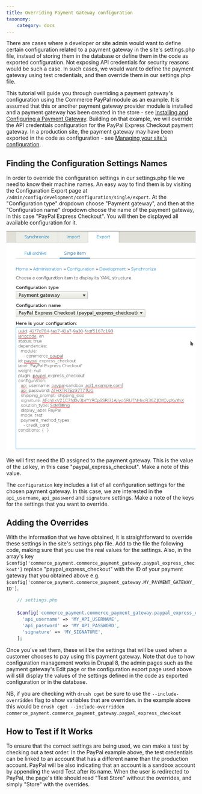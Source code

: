 ```yaml
---
title: Overriding Payment Gateway configuration
taxonomy:
    category: docs
---
```


There are cases where a developer or site admin would want to define certain configuration related to a payment gateway in the site's settings.php file, instead of storing them in the database or define them in the code as exported configuration. Not exposing API credentials for security reasons would be such a case. In such cases, we would want to define the payment gateway using test credentials, and then override them in our settings.php file.

This tutorial will guide you through overriding a payment gateway's configuration using the Commerce PayPal module as an example. It is assumed that this or another payment gateway provider module is installed and a payment gateway has been created in the store - see [Installing and Configuring a Payment Gateway](../install-configure-gateways). Building on that example, we will override the API credentials configuration for the PayPal Express Checkout payment gateway. In a production site, the payment gateway may have been exported in the code as configuration - see [Managing your site's configuration](https://www.drupal.org/docs/8/configuration-management/managing-your-sites-configuration).

## Finding the Configuration Settings Names

In order to override the configuration settings in our settings.php file we need to know their machine names. An easy way to find them is by visiting the Configuration Export page at ``/admin/config/development/configuration/single/export``. At the "Configuration type" dropdown choose "Payment gateway", and then at the "Configuration name" dropdown choose the name of the payment gateway, in this case "PayPal Express Checkout". You will then be displayed all available configuration for it.

![Locating a Payment Gateway's Configuration](payment_gateway_export.jpg)

We will first need the ID assigned to the payment gateway. This is the value of the ``id`` key, in this case "paypal_express_checkout". Make a note of this value.

The ``configuration`` key includes a list of all configuration settings for the chosen payment gateway. In this case, we are interested in the ``api_username``, ``api_password`` and ``signature`` settings. Make a note of the keys for the settings that you want to override.

## Adding the Overrides

With the information that we have obtained, it is straightforward to override these settings in the site's settings.php file. Add to the file the following code, making sure that you use the real values for the settings. Also, in the array's key ``$config['commerce_payment.commerce_payment_gateway.paypal_express_checkout']`` replace "paypal_express_checkout" with the ID of your payment gateway that you obtained above e.g. ``$config['commerce_payment.commerce_payment_gateway.MY_PAYMENT_GATEWAY_ID']``.

```php
    // settings.php

    $config['commerce_payment.commerce_payment_gateway.paypal_express_checkout']['configuration'] = [
      'api_username' => 'MY_API_USERNAME',
      'api_password' => 'MY_API_PASSWORD',
      'signature' => 'MY_SIGNATURE',
    ];
```

Once you've set them, these will be the settings that will be used when a customer chooses to pay using this payment gateway. Note that due to how configuration management works in Drupal 8, the admin pages such as the payment gateway's Edit page or the configuration export page used above will still display the values of the settings defined in the code as exported configuration or in the database.

NB, if you are checking with `drush cget` be sure to use the `--include-overridden` flag to show variables that are overriden. in the example above this would be 
```drush cget --include-overridden commerce_payment.commerce_payment_gateway.paypal_express_checkout``` 

## How to Test if It Works

To ensure that the correct settings are being used, we can make a test by checking out a test order. In the PayPal example above, the test credentials can be linked to an account that has a different name than the production account. PayPal will be also indicating that an account is a sandbox account by appending the word Test after its name. When the user is redirected to PayPal, the page's title should read "Test Store" without the overrides, and simply "Store" with the overrides.

